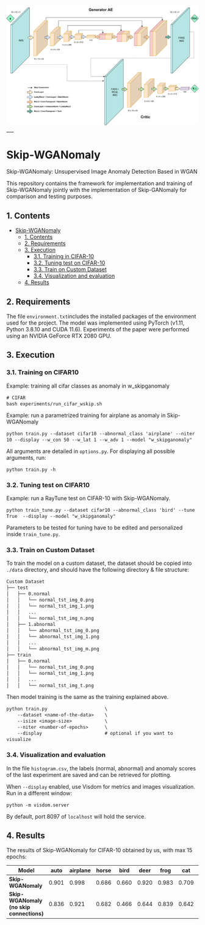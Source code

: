 <div align="center">

<img src="images/IMG_SKIPWGANOMALY_HIGHRES.png" width="600px">

</div>
___

# Skip-WGANomaly

Skip-WGANomaly: Unsupervised Image Anomaly Detection Based in WGAN

This repository contains the framework for implementation and training of Skip-WGANomaly jointly with the implementation of Skip-GANomaly for comparison and testing purposes. 

## 1. Contents
- [Skip-WGANomaly](#skip-wganomaly)
  - [1. Contents](#1-contents)
  - [2. Requirements](#2-requirements)
  - [3. Execution](#4-training)
    - [3.1. Training in CIFAR-10](#31-training-on-cifar10)
    - [3.2. Tuning test on CIFAR-10](#32-tuning-test-on-cifar10)
    - [3.3. Train on Custom Dataset](#33-train-on-custom-dataset)
    - [3.4. Visualization and evaluation](#34-visualization-and-evaluation)
  - [4. Results](#4-results)
    


## 2. Requirements
The file `environment.txt`includes the installed packages of the environment used for the project. The model was implemented using PyTorch (v1.11, Python 3.8.10 and CUDA 11.6). Experiments of the paper were performed using an NVIDIA GeForce RTX 2080 GPU.
  
## 3. Execution

### 3.1. Training on CIFAR10
Example: training all cifar classes as anomaly in w_skipganomaly

``` shell
# CIFAR
bash experiments/run_cifar_wskip.sh
```
Example: run a parametrized training for airplane as anomaly in Skip-WGANomaly
```
python train.py --dataset cifar10 --abnormal_class 'airplane' --niter 10 --display --w_con 50 --w_lat 1 --w_adv 1 --model "w_skipganomaly"
```
All arguments are detailed in `options.py`. For displaying all possible arguments, run: 
```
python train.py -h
```

### 3.2. Tuning test on CIFAR10

Example: run a RayTune test on CIFAR-10 with Skip-WGANomaly. 

```
python train_tune.py --dataset cifar10 --abnormal_class 'bird' --tune True  --display --model "w_skipganomaly"
```
Parameters to be tested for tuning have to be edited and personalized inside `train_tune.py`.
### 3.3. Train on Custom Dataset
To train the model on a custom dataset, the dataset should be copied into `./data` directory, and should have the following directory & file structure:

```
Custom Dataset
├── test
│   ├── 0.normal
│   │   └── normal_tst_img_0.png
│   │   └── normal_tst_img_1.png
│   │   ...
│   │   └── normal_tst_img_n.png
│   ├── 1.abnormal
│   │   └── abnormal_tst_img_0.png
│   │   └── abnormal_tst_img_1.png
│   │   ...
│   │   └── abnormal_tst_img_m.png
├── train
│   ├── 0.normal
│   │   └── normal_tst_img_0.png
│   │   └── normal_tst_img_1.png
│   │   ...
│   │   └── normal_tst_img_t.png

```

Then model training is the same as the training explained above.

```
python train.py                     \
    --dataset <name-of-the-data>    \
    --isize <image-size>            \
    --niter <number-of-epochs>      \
    --display                       # optional if you want to visualize
```

### 3.4. Visualization and evaluation
In the file `histogram.csv`, the  labels (normal, abnormal) and anomaly scores of the last experiment are saved and can be retrieved for plotting.

When `--display` enabled, use Visdom for metrics and images visualization. Run in a different window:
```
python -m visdom.server
```
By default, port 8097 of `localhost` will hold the service. 

## 4. Results
The results of Skip-WGANomaly for CIFAR-10 obtained by us, with max 15 epochs:

| Model                                    | auto  | airplane | horse | bird  | deer  | frog  | cat   | truck | ship  | dog   |
|------------------------------------------|-------|----------|-------|-------|-------|-------|-------|-------|-------|-------|
| **Skip-WGANomaly**                       | 0.901 |   0.998  | 0.686 | 0.660 | 0.920 | 0.983 | 0.709 | 0.856 | 0.971 | 0.700 |
| **Skip-WGANomaly (no skip connections)** | 0.836 | 0.921    | 0.682 | 0.466 | 0.644 | 0.839 | 0.642 | 0.821 | 0.824 | 0.680 |
